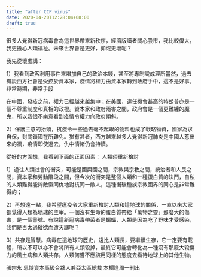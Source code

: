 ```yaml
---
title: "after CCP virus"
date: 2020-04-20T12:28:04+08:00
draft: true
---
```

很多人覺得新冠病毒會為這世界帶來新秩序，經濟版讀者關心股市，我比較偉大，我更擔心人類福祉。未來世界會是更好，抑或更壞呢？

我先從壞處講：

1）我看到政客利用事件來增加自己的政治本錢，甚至將專制說成理所當然，過去有說西方社會是受控於資本家，疫情將權力由資本家轉到政府手中，這不是好事。非常時期，非常手段

在中國，發疫之前，權力已經越來越集中；在美國，連任機會甚高的特朗普亦是一個不尊重制度和真相的政棍。資本家和政府兩害之間，政府會是一個更難纏的魔鬼，所以我很不樂意看到疫情令權力向政府傾斜。

2）保護主意的抬頭，抗疫令一些過去毫不起眼的物料也成了戰略物資，國家為求自保，封關鎖國在所難免。猶有甚者，西方越來越多人覺得新冠肺炎是中國人惹出來的禍，疫情即使過去，仇中情緒仍會持續。

從好的方面想，我看到下面的正面因素：
人類須重新檢討

1）過往人類社會的衝突，可能是國與國之間，宗教與宗教之間，統治者和人民之間，資本家和勞動階段之間，但今次的衝突是整個人類和一種蛋白質的決鬥，自私的人類難得能夠敵愾同仇地對抗同一敵人，這種衝破種族宗教國界的同心是非常難得的；

2）再想遠一點，我希望瘟疫令大家重新檢討人類和這地球的關係，一直以來大家都覺得人類為地球的主宰。一個沒有生命的蛋白質帶給「萬物之靈」那麼大的傷害，是一個警號。有說這新冠病毒帶菌者是蝙蝠，人類是因為吃了野味才受感染，我們是否太過縱欲而遭天譴呢？

3）共存是智慧。病毒在這地球的歷史，遠比人類長，要繼續生存，它一定要有載體，所以不可以亦不會將所有人類殺掉，最終它可能會轉化為一種沒有那麼大殺傷力的風土病和人類共存。人類何嘗不應該用同樣的態度去看待地球上的其他生物。

張宗永
思博資本高級合夥人兼亞太區總裁
本欄逢周一刊出

